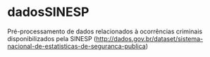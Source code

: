 # dadosSINESP
Pré-processamento de dados relacionados à ocorrências criminais disponibilizados pela SINESP (http://dados.gov.br/dataset/sistema-nacional-de-estatisticas-de-seguranca-publica)
